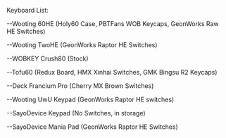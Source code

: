 Keyboard List:

--Wooting 60HE (Holy60 Case, PBTFans WOB Keycaps, GeonWorks Raw HE Switches)

--Wooting TwoHE (GeonWorks Raptor HE Switches)

--WOBKEY Crush80 (Stock)

--Tofu60 (Redux Board, HMX Xinhai Switches, GMK Bingsu R2 Keycaps)

--Deck Francium Pro (Cherry MX Brown Switches)

--Wooting UwU Keypad (GeonWorks Raptor HE switches)

--SayoDevice Keypad (No Switches, in storage)

--SayoDevice Mania Pad (GeonWorks Raptor HE Switches)
